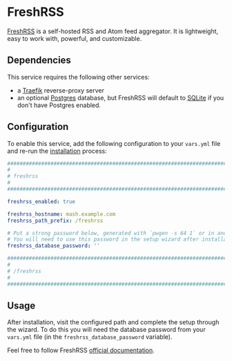 # FreshRSS

[FreshRSS](https://freshrss.org) is a self-hosted RSS and Atom feed aggregator. It is lightweight, easy to work with, powerful, and customizable.

## Dependencies

This service requires the following other services:

-  a [Traefik](traefik.md) reverse-proxy server
-  an optional [Postgres](postgres.md) database, but FreshRSS will default to [SQLite](https://www.sqlite.org/) if you don't have Postgres enabled.

## Configuration

To enable this service, add the following configuration to your `vars.yml` file and re-run the [installation](../installing.md) process:

```yaml
########################################################################
#                                                                      #
# freshrss                                                             #
#                                                                      #
########################################################################

freshrss_enabled: true

freshrss_hostname: mash.example.com
freshrss_path_prefix: /freshrss

# Put a strong password below, generated with `pwgen -s 64 1` or in another way.
# You will need to use this password in the setup wizard after installation.
freshrss_database_password: ''

########################################################################
#                                                                      #
# /freshrss                                                            #
#                                                                      #
########################################################################
```

## Usage

After installation, visit the configured path and complete the setup through the wizard. To do this you will need the database password from your `vars.yml` file (in the `freshrss_database_password` variable).

Feel free to follow FreshRSS [official documentation](http://freshrss.github.io/FreshRSS/en/).
